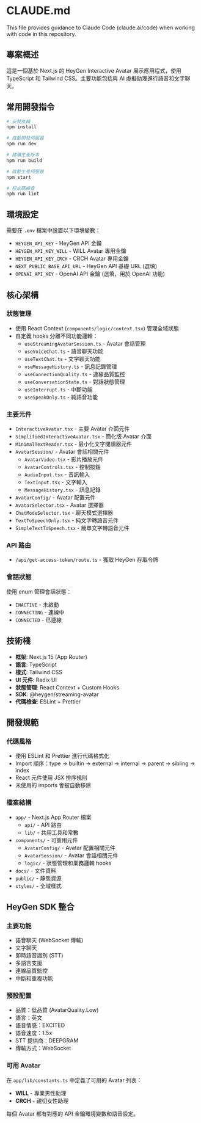 # CLAUDE.md

This file provides guidance to Claude Code (claude.ai/code) when working with code in this repository.

## 專案概述

這是一個基於 Next.js 的 HeyGen Interactive Avatar 展示應用程式，使用 TypeScript 和 Tailwind CSS。主要功能包括與 AI 虛擬助理進行語音和文字聊天。

## 常用開發指令

```bash
# 安裝依賴
npm install

# 啟動開發伺服器
npm run dev

# 建構生產版本
npm run build

# 啟動生產伺服器
npm start

# 程式碼檢查
npm run lint
```

## 環境設定

需要在 `.env` 檔案中設置以下環境變數：
- `HEYGEN_API_KEY` - HeyGen API 金鑰
- `HEYGEN_API_KEY_WILL` - WILL Avatar 專用金鑰
- `HEYGEN_API_KEY_CRCH` - CRCH Avatar 專用金鑰
- `NEXT_PUBLIC_BASE_API_URL` - HeyGen API 基礎 URL (選填)
- `OPENAI_API_KEY` - OpenAI API 金鑰 (選填，用於 OpenAI 功能)

## 核心架構

### 狀態管理
- 使用 React Context (`components/logic/context.tsx`) 管理全域狀態
- 自定義 hooks 分離不同功能邏輯：
  - `useStreamingAvatarSession.ts` - Avatar 會話管理
  - `useVoiceChat.ts` - 語音聊天功能
  - `useTextChat.ts` - 文字聊天功能
  - `useMessageHistory.ts` - 訊息記錄管理
  - `useConnectionQuality.ts` - 連線品質監控
  - `useConversationState.ts` - 對話狀態管理
  - `useInterrupt.ts` - 中斷功能
  - `useSpeakOnly.ts` - 純語音功能

### 主要元件
- `InteractiveAvatar.tsx` - 主要 Avatar 介面元件
- `SimplifiedInteractiveAvatar.tsx` - 簡化版 Avatar 介面
- `MinimalTextReader.tsx` - 最小化文字閱讀器元件
- `AvatarSession/` - Avatar 會話相關元件
  - `AvatarVideo.tsx` - 影片播放元件
  - `AvatarControls.tsx` - 控制按鈕
  - `AudioInput.tsx` - 音訊輸入
  - `TextInput.tsx` - 文字輸入
  - `MessageHistory.tsx` - 訊息記錄
- `AvatarConfig/` - Avatar 配置元件
- `AvatarSelector.tsx` - Avatar 選擇器
- `ChatModeSelector.tsx` - 聊天模式選擇器
- `TextToSpeechOnly.tsx` - 純文字轉語音元件
- `SimpleTextToSpeech.tsx` - 簡單文字轉語音元件

### API 路由
- `/api/get-access-token/route.ts` - 獲取 HeyGen 存取令牌

### 會話狀態
使用 enum 管理會話狀態：
- `INACTIVE` - 未啟動
- `CONNECTING` - 連線中
- `CONNECTED` - 已連線

## 技術棧

- **框架**: Next.js 15 (App Router)
- **語言**: TypeScript
- **樣式**: Tailwind CSS
- **UI 元件**: Radix UI
- **狀態管理**: React Context + Custom Hooks
- **SDK**: @heygen/streaming-avatar
- **代碼檢查**: ESLint + Prettier

## 開發規範

### 代碼風格
- 使用 ESLint 和 Prettier 進行代碼格式化
- Import 順序：type -> builtin -> external -> internal -> parent -> sibling -> index
- React 元件使用 JSX 排序規則
- 未使用的 imports 會被自動移除

### 檔案結構
- `app/` - Next.js App Router 檔案
  - `api/` - API 路由
  - `lib/` - 共用工具和常數
- `components/` - 可重用元件
  - `AvatarConfig/` - Avatar 配置相關元件
  - `AvatarSession/` - Avatar 會話相關元件
  - `logic/` - 狀態管理和業務邏輯 hooks
- `docs/` - 文件資料
- `public/` - 靜態資源
- `styles/` - 全域樣式

## HeyGen SDK 整合

### 主要功能
- 語音聊天 (WebSocket 傳輸)
- 文字聊天
- 即時語音識別 (STT)
- 多語言支援
- 連線品質監控
- 中斷和重複功能

### 預設配置
- 品質：低品質 (AvatarQuality.Low)
- 語言：英文
- 語音情感：EXCITED
- 語音速度：1.5x
- STT 提供商：DEEPGRAM
- 傳輸方式：WebSocket

### 可用 Avatar
在 `app/lib/constants.ts` 中定義了可用的 Avatar 列表：
- **WILL** - 專業男性助理
- **CRCH** - 親切女性助理

每個 Avatar 都有對應的 API 金鑰環境變數和語音設定。